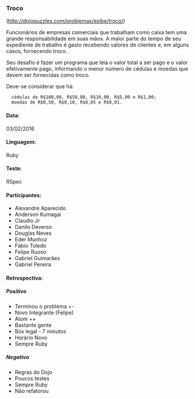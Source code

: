 ### Troco

(http://dojopuzzles.com/problemas/exibe/troco/)

Funcionários de empresas comerciais que trabalham como caixa tem uma grande responsabilidade em suas mãos. A maior parte do tempo de seu expediente de trabalho é gasto recebendo valores de clientes e, em alguns casos, fornecendo troco.

Seu desafio é fazer um programa que leia o valor total a ser pago e o valor efetivamente pago, informando o menor número de cédulas e moedas que devem ser fornecidas como troco.

Deve-se considerar que há:

      cédulas de R$100,00, R$50,00, R$10,00, R$5,00 e R$1,00;
      moedas de R$0,50, R$0,10, R$0,05 e R$0,01.


#### Data:

03/02/2016

#### Linguagem:

Ruby

#### Teste:

RSpec

#### Participantes:

* Alexandre Aparecido
* Anderson Kumagai
* Claudio Jr
* Danilo Deverso
* Douglas Neves
* Eder Munhoz
* Fábio Toledo
* Felipe Ruoso
* Gabriel Guimarães
* Gabriel Pereira

#### Retrospectiva:

##### Positivo

* Terminou o problema +-
* Novo Integrante (Felipe)
* Atom ++
* Bastante gente
* Box legal - 7 minutos
* Horário Novo
* Sempre Ruby

##### Negativo

* Regras do Dojo
* Poucos testes
* Sempre Ruby
* Não refatorou
